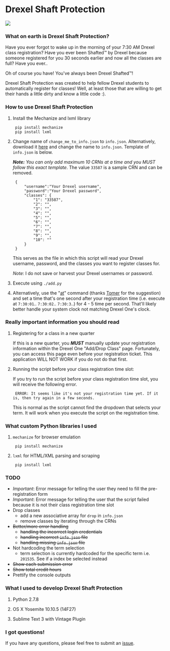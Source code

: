 # Drexel Shaft Protection

<img src="http://i.imgur.com/60DCbzR.gif">

### What on earth is Drexel Shaft Protection?

Have you ever forgot to wake up in the morning of your 7:30 AM Drexel class registration? Have you ever been Shafted™ by Drexel because someone registered for you 30 seconds earlier and
now all the classes are full? Have you ever..

Oh of course you have! You've always been Drexel Shafted™!

Drexel Shaft Protection was created to help fellow Drexel students to automatically register for classes! Well, at least those that are willing to get their hands a little dirty and know a little code :).

### How to use Drexel Shaft Protection

1. Install the Mechanize and lxml library

		pip install mechanize
		pip install lxml

2. Change name of `change_me_to_info.json` to `info.json`. Alternatively, download it [here](https://github.com/jackyliang/Drexel-Shaft-Protection/blob/master/change_me_to_info.json) and change the name to `info.json`. Template of `info.json` is below. 

	***Note:*** *You can only add maximum 10 CRNs at a time and you MUST follow this exact template*. The value `33587` is a sample CRN and can be removed.

		{   
		    "username":"Your Drexel username",
		    "password":"Your Drexel password",
		    "classes": {
		    	"1": "33587",
		    	"2": "",
		    	"3": "",
		    	"4": "",
		    	"5": "",
		    	"6": "",
		    	"7": "",
		    	"8": "",
		    	"9": "",
		    	"10": ""
		    }
		}  
	    
	This serves as the file in which this script will read your Drexel username, password, and the classes you want to register classes for.
	
	*Note*: I do not save or harvest your Drexel usernames or password. 

2. Execute using `./add.py`

3. Alternatively, use the "[at](http://www.computerhope.com/unix/uat.htm)" command (thanks [Tomer](https://github.com/eclair4151) for the suggestion) and set a time that's one second after your registration time (i.e. execute at `7:30:01`.. `7:30:02`.. `7:30:3`..) for 4 - 5 time per second. That'll likely better handle your system clock not matching Drexel One's clock. 

### Really important information you should read

1. Registering for a class in a new quarter

	If this is a new quarter, you ***MUST*** manually update your registration information within the Drexel One "Add/Drop Class" page. Fortunately, you can access this page even before your registration ticket. This application WILL NOT WORK if you do not do that first.

2. Running the script before your class registration time slot:

	If you try to run the script before your class registration time slot, you will receive the following error.  

        ERROR: It seems like it's not your registration time yet. If it is, then try again in a few seconds.
	    	
	This is normal as the script cannot find the dropdown that selects your term. It will work when you execute the script on the registration time.

### What custom Python libraries I used

1. `mechanize` for browser emulation
	
		pip install mechanize

2. `lxml` for HTML/XML parsing and scraping

    	pip install lxml

### TODO

- *Important*: Error message for telling the user they need to fill the pre-registration form
- *Important*: Error message for telling the user that the script failed because it is not their class registration time slot
- Drop classes
	- add a new associative array for `drop` in `info.json`
	- remove classes by iterating through the CRNs
- ~~Better/more error handling~~
	- ~~handling the incorrect login credentials~~
	- ~~handling incorrect `info.json` file~~
	- ~~handling missing `info.json` file~~
- Not hardcoding the term selection
	- term selection is currently hardcoded for the specific term i.e. `201535`. See if a index be selected instead
- ~~Show each submission error~~
- ~~Show total credit hours~~
- Prettify the console outputs

### What I used to develop Drexel Shaft Protection

1. Python 2.7.8

2. OS X Yosemite 10.10.5 (14F27)

3. Sublime Text 3 with Vintage Plugin

### I got questions!

If you have any questions, please feel free to submit an [issue](https://github.com/jackyliang/Drexel-Shaft-Protection/issues).
